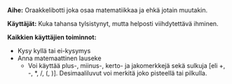 **Aihe:** Oraakkelibotti joka osaa matematiikkaa ja ehkä jotain muutakin.

**Käyttäjät:** Kuka tahansa tylsistynyt, mutta helposti viihdytettävä ihminen.

**Kaikkien käyttäjien toiminnot:**

* Kysy kyllä tai ei-kysymys
* Anna matemaattinen lauseke
  * Voi käyttää plus-, miinus-, kerto- ja jakomerkkejä sekä sulkuja [eli +, -, *, /, (, )]. Desimaaliluvut voi merkitä joko pisteellä tai pilkulla.
